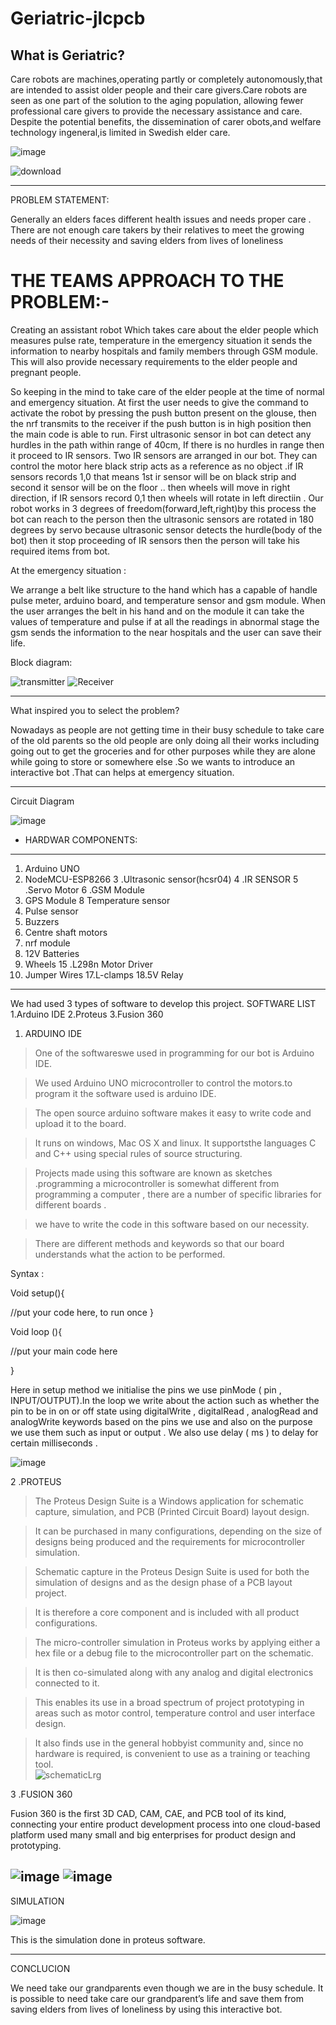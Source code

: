 # Geriatric-jlcpcb
What is Geriatric?
-----------------------------------------------------------------------------------------------------------------------------------------------------------------------
Care robots are machines,operating partly or completely autonomously,that are intended to assist older people
and their care givers.Care robots are seen as one part of the solution to the aging population, allowing fewer
professional care givers to provide the necessary assistance and care. Despite the potential benefits, the
dissemination of carer obots,and welfare technology ingeneral,is limited in Swedish elder care.

![image](https://user-images.githubusercontent.com/84837431/159132964-14dbfe6b-51ba-44c0-a0d2-3bab28cff414.png)

![download](https://user-images.githubusercontent.com/84837431/159133846-08fd1584-5e76-48d3-ab37-9f9ec5f39a69.jpg)


----------------------------------------------------------------------------------------------------------------------------------------------------------------------                                                               
PROBLEM STATEMENT:


Generally an elders faces different health issues and needs proper care . There are not enough care takers by their relatives to meet the growing needs of their necessity and saving elders from lives of loneliness

THE TEAMS APPROACH TO THE PROBLEM:-
=======================================================================================================================================================================
Creating an assistant robot Which takes care about the elder people which measures pulse rate, temperature in the emergency situation it sends the information to nearby hospitals and family members through GSM module. This will also provide necessary requirements to the elder people and pregnant people.

So keeping in the mind to take care of the elder people at the time of normal and emergency situation. At first the user needs to give the command to activate the robot by pressing the push button present on the glouse, then the nrf transmits to the receiver if the push button is in high position then the main code is able to run. First ultrasonic sensor in bot can detect any hurdles in the path within range of 40cm, If there is no hurdles in range then it proceed to IR sensors. Two IR sensors are arranged in our bot. They can control the motor here  black strip acts as a reference as no object .if IR sensors records 1,0 that means 1st ir sensor will be on black strip and second it sensor will be on the floor .. then  wheels will move in right direction, if IR sensors record 0,1 then wheels will rotate in left directiin . Our robot works  in 3 degrees of freedom(forward,left,right)by this process the bot can reach to the person then the ultrasonic sensors are rotated in 180 degrees by servo because ultrasonic sensor detects the hurdle(body of the bot) then it stop proceeding of IR sensors then the person will take his required items from bot.

 
 At the emergency situation :
 
 
 
We arrange a belt like structure to the hand which has a capable of handle pulse meter, arduino board, and temperature sensor and gsm module. When the user arranges the belt in his hand and on the module it can take the values of temperature and pulse if at all the readings in abnormal stage the gsm sends the information to the near hospitals and the user can save their life. 




Block diagram:





![transmitter](https://user-images.githubusercontent.com/84837431/159133873-7cc5a50c-2c5b-4184-a063-af7cac1485c2.jpeg)
![Receiver](https://user-images.githubusercontent.com/84837431/159133878-a893240b-6bb4-4163-bf9f-0bae8ca7e33d.jpeg)


-----------------------------------------------------------------------------------------------------------------------------------------------------------------------
What inspired you to select the problem?


Nowadays as people are not getting time in their busy schedule to take care of the old parents so the old people are only doing all their works including going out to get the groceries and for other purposes while they are alone while going to store or somewhere else .So we wants to introduce an interactive bot .That can helps at emergency situation. 

-----------------------------------------------------------------------------------------------------------------------------------------------------------------------

Circuit Diagram


![image](https://user-images.githubusercontent.com/84837431/159133916-7420b5b5-6b50-448e-be0b-9ed7f9303a5d.png)


* HARDWAR COMPONENTS: 
----------------------------------------------------------------------------------------------------------------------------------------------------------------------
1. Arduino UNO
2. NodeMCU-ESP8266
3 .Ultrasonic sensor(hcsr04)
4 .IR SENSOR
5 .Servo Motor
6 .GSM Module
7. GPS Module
8 Temperature sensor
9. Pulse sensor 
10. Buzzers
11. Centre shaft motors
 12. nrf module
13. 12V Batteries
14. Wheels
15 .L298n Motor Driver
16. Jumper Wires
17.L-clamps
18.5V Relay

-----------------------------------------------------------------------------------------------------------------------------------------------------------------------

We had used 3 types of software to develop this project.
  SOFTWARE LIST
1.Arduino IDE
2.Proteus
3.Fusion 360


1. ARDUINO IDE

 >  One of the softwareswe used in programming for our bot is Arduino IDE. 
 
 >  We used Arduino UNO microcontroller to control the motors.to program it the software used is arduino IDE.
 
 >  The open source arduino software makes it easy to write code and upload it to the board.
 
 >  It runs on windows, Mac OS X and linux. It supportsthe languages C and C++ using special rules of source structuring. 
 
 >  Projects made using this software are known as sketches .programming a microcontroller is somewhat different from programming a computer , there are a number of       specific libraries for different boards .
 
 >  we have to write the code in this software based on our necessity. 

 >  There are different methods and keywords so that our board understands what the action to be performed.

Syntax :

Void setup(){

//put your code here, to run once
}

Void loop (){

//put your main code here

}

Here in setup method we initialise the pins we use pinMode ( pin , INPUT/OUTPUT).In the loop we write about the action such as whether the pin to be in on or off state using digitalWrite , digitalRead , analogRead and analogWrite keywords based on the pins we use and also on the purpose we use them such as input or output . We also use delay ( ms ) to delay for certain milliseconds . 

![image](https://user-images.githubusercontent.com/84837431/159134090-c623e174-d484-4843-8db5-1cf545159565.png)

2 .PROTEUS

 >The Proteus Design Suite is a Windows application for schematic capture, simulation, and PCB (Printed Circuit Board) layout design.
 
 > It can be purchased in many configurations, depending on the size of designs being produced and the requirements for microcontroller simulation.  
 
 > Schematic capture in the Proteus Design Suite is used for both the simulation of designs and as the design phase of a PCB layout project.
 
 >  It is therefore a core component and is included with all product configurations. 
 
 >  The micro-controller simulation in Proteus works by applying either a hex file or a debug file to the microcontroller part on the schematic. 
 
 >  It is then co-simulated along with any analog and digital electronics connected to it.
 
 >   This enables its use in a broad spectrum of project prototyping in areas such as motor control, temperature control and user interface design. 
 
 >   It also finds use in the general hobbyist community and, since no hardware is required, is convenient to use as a training or teaching tool.    
![schematicLrg](https://user-images.githubusercontent.com/84837431/159134160-037438a9-d30d-49e2-8829-40cdf0979144.jpg)


3 .FUSION 360

Fusion 360 is the first 3D CAD, CAM, CAE, and PCB tool of its kind, connecting your entire product development process into one cloud-based platform used many small and big enterprises for product design and prototyping.

![image](https://user-images.githubusercontent.com/84837431/159134225-5cf1373b-a116-4539-b6e6-1b1d8e14c77e.png)
![image](https://user-images.githubusercontent.com/84837431/159134131-7212dd92-bbd7-4b3e-9de7-0f80fba4e1be.png)
-----------------------------------------------------------------------------------------------------------------------------------------------------------------------

SIMULATION

![image](https://user-images.githubusercontent.com/84837431/159134263-63940c19-3a05-44b7-9402-545d479b9159.png)


This is the simulation done in proteus software.

-----------------------------------------------------------------------------------------------------------------------------------------------------------------------

CONCLUCION


We need take our grandparents even though we are in the busy schedule. It is possible to need take care our grandparent’s life  and save them from saving elders from lives of loneliness by using this interactive bot.

